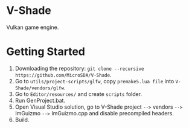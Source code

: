 # V-Shade
Vulkan game engine.

# Getting Started
1. Downloading the repository: `git clone --recursive https://github.com/MicroSDA/V-Shade`.
2. Go to `utils/project-scripts/glfw`, copy `premake5.lua file` into `V-Shade/vendors/glfw`.
3. Go to `Editor/resources/` and create `scripts` folder.
4. Run GenProject.bat.
5. Open Visual Studio solution, go to V-Shade project `-->` vendors `-->` ImGuizmo `-->` ImGuizmo.cpp and disable precompiled headers.
6. Build.